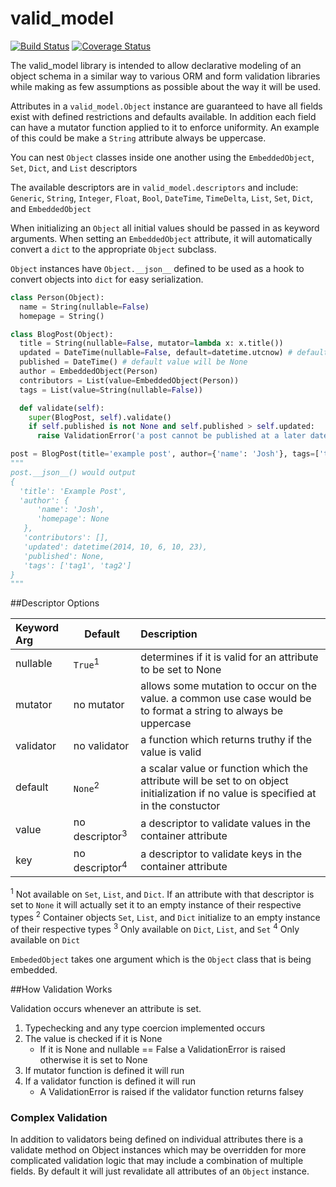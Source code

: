 valid_model
===========

[![Build Status](https://travis-ci.org/yoshrote/valid_model.svg?branch=master)](https://travis-ci.org/yoshrote/valid_model) [![Coverage Status](https://coveralls.io/repos/github/yoshrote/valid_model/badge.svg?branch=master)](https://coveralls.io/github/yoshrote/valid_model?branch=master)

The valid_model library is intended to allow declarative modeling of an object schema in a similar way to various ORM and form validation libraries while making as few assumptions as possible about the way it will be used.

Attributes in a `valid_model.Object` instance are guaranteed to have all fields exist with defined restrictions and defaults available. In addition each field can have a mutator function applied to it to enforce uniformity.  An example of this could be make a `String` attribute always be uppercase.

You can nest `Object` classes inside one another using the `EmbeddedObject`, `Set`, `Dict`, and `List` descriptors

The available descriptors are in `valid_model.descriptors` and include:
`Generic`, `String`, `Integer`, `Float`, `Bool`, `DateTime`, `TimeDelta`, `List`, `Set`, `Dict`, and `EmbeddedObject`

When initializing an `Object` all initial values should be passed in as keyword arguments.
When setting an `EmbeddedObject` attribute, it will automatically convert a `dict` to the appropriate `Object` subclass.

`Object` instances have `Object.__json__` defined to be used as a hook to convert objects into `dict` for easy serialization.

```python
class Person(Object):
  name = String(nullable=False)
  homepage = String()

class BlogPost(Object):
  title = String(nullable=False, mutator=lambda x: x.title())
  updated = DateTime(nullable=False, default=datetime.utcnow) # default to time object is created
  published = DateTime() # default value will be None
  author = EmbeddedObject(Person)
  contributors = List(value=EmbeddedObject(Person))
  tags = List(value=String(nullable=False))

  def validate(self):
    super(BlogPost, self).validate()
    if self.published is not None and self.published > self.updated:
      raise ValidationError('a post cannot be published at a later date than it was updated')

post = BlogPost(title='example post', author={'name': 'Josh'}, tags=['tag1', 'tag2'])
"""
post.__json__() would output
{
  'title': 'Example Post',
  'author': {
      'name': 'Josh',
      'homepage': None
   },
   'contributors': [],
   'updated': datetime(2014, 10, 6, 10, 23),
   'published': None,
   'tags': ['tag1', 'tag2']
}
"""
```


##Descriptor Options

|Keyword Arg | Default | Description |
|:-----------|--------|:------------------
|nullable | `True`<sup>1</sup> | determines if it is valid for an attribute to be set to None
|mutator | no mutator | allows some mutation to occur on the value. a common use case would be to format a string to always be uppercase
|validator | no validator| a function which returns truthy if the value is valid
|default | `None`<sup>2</sup>  | a scalar value or function which the attribute will be set to on object initialization if no value is specified at in the constuctor
|value| no descriptor<sup>3</sup> | a descriptor to validate values in the container attribute
| key | no descriptor<sup>4</sup> | a descriptor to validate keys in the container attribute
<sup>1</sup> Not available on `Set`, `List`, and `Dict`. If an attribute with that descriptor is set to `None` it will actually set it to an empty instance of their respective types
<sup>2</sup> Container objects `Set`, `List`, and `Dict` initialize to an empty instance of their respective types
<sup>3</sup> Only available on `Dict`, `List`, and `Set`
<sup>4</sup> Only available on `Dict`

`EmbededObject` takes one argument which is the `Object` class that is being embedded.


##How Validation Works

Validation occurs whenever an attribute is set.

1. Typechecking and any type coercion implemented occurs
2. The value is checked if it is None
    * If it is None and nullable == False a ValidationError is raised otherwise it is set to None
3. If mutator function is defined it will run
4. If a validator function is defined it will run
    * A ValidationError is raised if the validator function returns falsey


### Complex Validation

In addition to validators being defined on individual attributes there is a validate method on Object instances which may be overridden for more complicated validation logic that may include a combination of multiple fields.  By default it will just revalidate all attributes of an `Object` instance.

